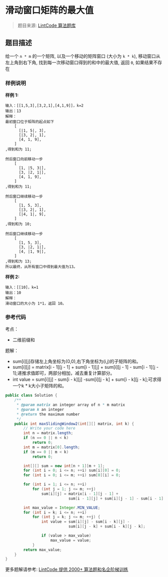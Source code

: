 # 滑动窗口矩阵的最大值
 > 题目来源: [LintCode 算法题库](https://www.lintcode.com/problem/sliding-window-matrix-maximum/?utm_source=sc-github-wzz)
 ## 题目描述
 给一个 `n * m` 的一个矩阵, 以及一个移动的矩阵窗口 (大小为 `k * k`), 移动窗口从左上角到右下角, 找到每一次移动窗口得到的和中的最大值, 返回 `0`, 如果结果不存在 
 ### 样例说明
 **样例 1:**
```
输入：[[1,5,3],[3,2,1],[4,1,9]]，k=2
输出：13
解释：
最初窗口位于矩阵的起点如下
	[
	  [|1, 5|, 3],
	  [|3, 2|, 1],
	  [4, 1, 9],
	]
,得到和为 11;

然后窗口向前移动一步
	[
	  [1, |5, 3|],
	  [3, |2, 1|],
	  [4, 1, 9],
	]
,得到和为 11;

然后窗口继续移动一步
	[
	  [1, 5, 3],
	  [|3, 2|, 1],
	  [|4, 1|, 9],
	]
,得到和为 10;

然后窗口继续移动一步
	[
	  [1, 5, 3],
	  [3, |2, 1|],
	  [4, |1, 9|],
	]
,得到和为 13;
所以最终，从所有窗口中得到最大值为13。
```

**样例 2:**
```
输入：[[10]，k=1
输出：10
解释：
滑动窗口的大小为 1*1，返回 10。
```

 ### 参考代码
 考点：
* 二维前缀和

题解：
* sum[i][j]存储左上角坐标为(0,0),右下角坐标为(i,j)的子矩阵的和。
* sum[i][j] = matrix[i - 1][j - 1] + sum[i - 1][j] + sum[i][j - 1] - sum[i - 1][j - 1];递推求值即可，两部分相加，减去重复计算部分。
* int value = sum[i][j] - sum[i - k][j] -sum[i][j - k] + sum[i - k][j - k];可求得一个k * k大小子矩阵的和。
```java
public class Solution {
    /**
     * @param matrix an integer array of n * m matrix
     * @param k an integer
     * @return the maximum number
     */
    public int maxSlidingWindow2(int[][] matrix, int k) {
        // Write your code here
        int n = matrix.length;
        if (n == 0 || n < k)
            return 0;
        int m = matrix[0].length;
        if (m == 0 || m < k)
            return 0;

        int[][] sum = new int[n + 1][m + 1];
        for (int i = 0; i <= n; ++i) sum[i][0] = 0;
        for (int i = 0; i <= m; ++i) sum[0][i] = 0;

        for (int i = 1; i <= n; ++i)
            for (int j = 1; j <= m; ++j)
                sum[i][j] = matrix[i - 1][j - 1] + 
                            sum[i - 1][j] + sum[i][j - 1] - sum[i - 1][j - 1];

        int max_value = Integer.MIN_VALUE;
        for (int i = k; i <= n; ++i)
            for (int j = k; j <= m; ++j) {
                int value = sum[i][j] - sum[i - k][j] -
                            sum[i][j - k] + sum[i - k][j - k];

                if (value > max_value)
                    max_value = value;
            }
        return max_value;
    }
}
```
 更多题解请参考: [LintCode 提供 2000+ 算法题和名企阶梯训练](https://www.lintcode.com/problem/?utm_source=sc-github-wzz)